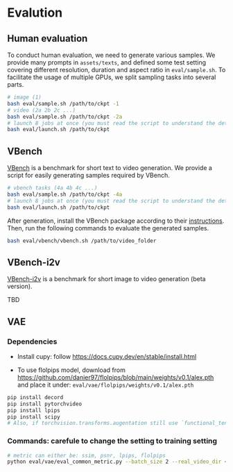 # Evalution

## Human evaluation

To conduct human evaluation, we need to generate various samples. We provide many prompts in `assets/texts`, and defined some test setting covering different resolution, duration and aspect ratio in `eval/sample.sh`. To facilitate the usage of multiple GPUs, we split sampling tasks into several parts.

```bash
# image (1)
bash eval/sample.sh /path/to/ckpt -1
# video (2a 2b 2c ...)
bash eval/sample.sh /path/to/ckpt -2a
# launch 8 jobs at once (you must read the script to understand the details)
bash eval/launch.sh /path/to/ckpt
```

## VBench

[VBench](https://github.com/Vchitect/VBench) is a benchmark for short text to video generation. We provide a script for easily generating samples required by VBench.

```bash
# vbench tasks (4a 4b 4c ...)
bash eval/sample.sh /path/to/ckpt -4a
# launch 8 jobs at once (you must read the script to understand the details)
bash eval/launch.sh /path/to/ckpt
```

After generation, install the VBench package according to their [instructions](https://github.com/Vchitect/VBench?tab=readme-ov-file#hammer-installation). Then, run the following commands to evaluate the generated samples.

```bash
bash eval/vbench/vbench.sh /path/to/video_folder
```

## VBench-i2v

[VBench-i2v](https://github.com/Vchitect/VBench/tree/master/vbench2_beta_i2v) is a benchmark for short image to video generation (beta version).

TBD

## VAE

### Dependencies

- Install cupy: follow https://docs.cupy.dev/en/stable/install.html

- To use flolpips model, download from https://github.com/danier97/flolpips/blob/main/weights/v0.1/alex.pth and place it under: `eval/vae/flolpips/weights/v0.1/alex.pth`

``` bash
pip install decord
pip install pytorchvideo
pip install lpips
pip install scipy
# Also, if torchvision.transforms.augentation still use `functional_tensor` and cause error,change to use `_functional_tensor`, follow https://blog.csdn.net/lanxing147/article/details/136625264
```


### Commands: carefule to change the setting to training setting

```bash
# metric can either be: ssim, psnr, lpips, flolpips
python eval/vae/eval_common_metric.py --batch_size 2 --real_video_dir <path/to/original/videos> --generated_video_dir <path/to/generated/videos> --device cuda --sample_fps 24 --crop_size 256 --resolution 256 --num_frames 17 --sample_rate 1 --metric <metric>
```
